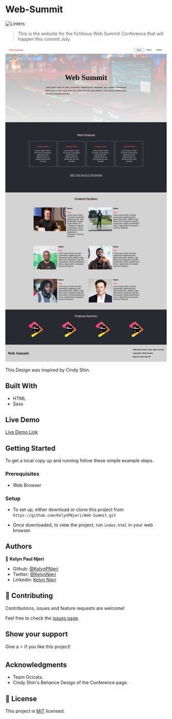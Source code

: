 # Web-Summit
![Linters](https://github.com/KelynPNjeri/Web-Summit/workflows/Linters/badge.svg?branch=develop)

> This is the website for the fictitious Web Summit Conference that will happen this commit July.

![Web Summit Landing Page](./assets/images/desktop.png)

This Design was inspired by Cindy Shin.

## Built With

- HTML
- Sass

## Live Demo

[Live Demo Link](https://rawcdn.githack.com/KelynPNjeri/Web-Summit/94937c4e91a39f3d756902a1d4d32d8470763bfd/index.html)


## Getting Started

To get a local copy up and running follow these simple example steps.

### Prerequisites
- Web Browser

### Setup
- To set up, either download or clone this project from `https://github.com/KelynPNjeri/Web-Summit.git`

- Once downloaded, to view the project, run `index.html` in your web browser.



## Authors

👤 **Kelyn Paul Njeri**

- Github: [@KelynPNjeri](https://github.com/KelynPNjeri)
- Twitter: [@KelynNjeri](https://twitter.com/KelynNjeri)
- Linkedin: [Kelyn Njeri](https://www.linkedin.com/in/kelyn-paul)

## 🤝 Contributing

Contributions, issues and feature requests are welcome!

Feel free to check the [issues page](issues/).

## Show your support

Give a ⭐️ if you like this project!

## Acknowledgments

- Team Ocicats.
- Cindy Shin's Behance Design of the Conference page.


## 📝 License

This project is [MIT](lic.url) licensed.